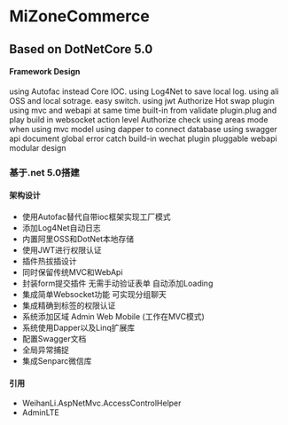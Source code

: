 # MiZoneCommerce

## Based on DotNetCore 5.0
#### Framework Design
using Autofac instead Core IOC.
using Log4Net to save local log.
using ali OSS and local sotrage. easy switch.
using jwt Authorize
Hot swap plugin
using mvc and webapi at same time
built-in from validate plugin.plug and play
build in websocket
action level Authorize check
using areas mode when using mvc model
using dapper to connect database
using swagger api document
global error catch
build-in wechat plugin
pluggable webapi modular design


### 基于.net 5.0搭建
#### 架构设计
- 使用Autofac替代自带ioc框架实现工厂模式
- 添加Log4Net自动日志
- 内置阿里OSS和DotNet本地存储
- 使用JWT进行权限认证
- 插件热拔插设计
- 同时保留传统MVC和WebApi
- 封装form提交插件 无需手动验证表单 自动添加Loading
- 集成简单Websocket功能 可实现分组聊天
- 集成精确到标签的权限认证
- 系统添加区域 Admin Web Mobile (工作在MVC模式)
- 系统使用Dapper以及Linq扩展库
- 配置Swagger文档
- 全局异常捕捉
- 集成Senparc微信库


#### 引用
- WeihanLi.AspNetMvc.AccessControlHelper
- AdminLTE

